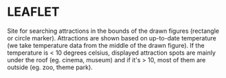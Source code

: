 # LEAFLET
Site for searching attractions in the bounds of the drawn figures (rectangle or circle marker). Attractions are shown based on up-to-date temperature (we take temperature data from the middle of the drawn figure). If the temperature is < 10 degrees celsius, displayed attraction spots are mainly under the roof (eg. cinema, museum) and if it's > 10, most of them are outside (eg. zoo, theme park).
